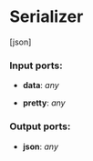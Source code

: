 # Serializer

[json]

### Input ports:

* __data__: _any_



* __pretty__: _any_



### Output ports:

* __json__: _any_



